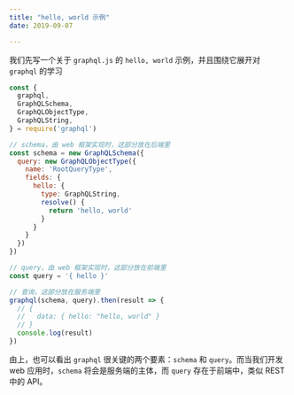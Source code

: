 ```yaml
---
title: "hello, world 示例"
date: 2019-09-07

---
```


我们先写一个关于 `graphql.js` 的 `hello, world` 示例，并且围绕它展开对 `graphql` 的学习

``` javascript
const {
  graphql,
  GraphQLSchema,
  GraphQLObjectType,
  GraphQLString,
} = require('graphql')

// schema，由 web 框架实现时，这部分放在后端里
const schema = new GraphQLSchema({
  query: new GraphQLObjectType({
    name: 'RootQueryType',
    fields: {
      hello: {
        type: GraphQLString,
        resolve() {
          return 'hello, world'
        }
      }
    }
  })
})

// query，由 web 框架实现时，这部分放在前端里
const query = '{ hello }'

// 查询，这部分放在服务端里
graphql(schema, query).then(result => {
  // {
  //   data: { hello: "hello, world" }
  // }
  console.log(result)
})
```

由上，也可以看出 `graphql` 很关键的两个要素：`schema` 和 `query`。而当我们开发 web 应用时，`schema` 将会是服务端的主体，而 `query` 存在于前端中，类似 REST 中的 API。

